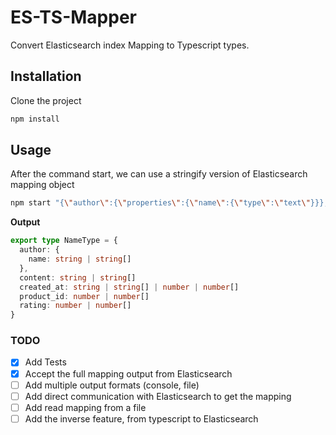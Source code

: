# ES-TS-Mapper

Convert Elasticsearch index Mapping to Typescript types.

## Installation

Clone the project

```bash
npm install 
```

## Usage

After the command start, we can use a stringify version of Elasticsearch mapping object

```bash
npm start "{\"author\":{\"properties\":{\"name\":{\"type\":\"text\"}}},\"content\":{\"type\":\"text\"},\"created_at\":{\"type\":\"date\"},\"product_id\":{\"type\":\"integer\"},\"rating\":{\"type\":\"float\"}}" 
```

**Output**

```typescript
export type NameType = {
  author: {
    name: string | string[]
  },
  content: string | string[]
  created_at: string | string[] | number | number[]
  product_id: number | number[]
  rating: number | number[]
}
```

### TODO

- [x] Add Tests
- [x] Accept the full mapping output from Elasticsearch
- [ ] Add multiple output formats (console, file)
- [ ] Add direct communication with Elasticsearch to get the mapping
- [ ] Add read mapping from a file
- [ ] Add the inverse feature, from typescript to Elasticsearch
